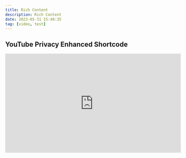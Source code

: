 ```yaml
---
title: Rich Content
description: Rich Content
date: 2023-05-31 15:49:35
tag: [video, test]
---
```


## YouTube Privacy Enhanced Shortcode 

<iframe width="560" height="315" src="https://www.youtube-nocookie.com/embed/UOxkGD8qRB4?controls=0" title="YouTube video player" frameborder="0" allow="accelerometer; autoplay; clipboard-write; encrypted-media; gyroscope; picture-in-picture; web-share" allowfullscreen></iframe>